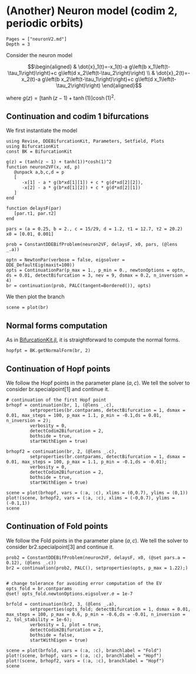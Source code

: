 # (Another) Neuron model (codim 2, periodic orbits)

```@contents
Pages = ["neuronV2.md"]
Depth = 3
```

Consider the neuron model

$$\begin{aligned}
& \dot{x}_1(t)=-x_1(t)-a g\left(b x_1\left(t-\tau_1\right)\right)+c g\left(d x_2\left(t-\tau_2\right)\right) \\
& \dot{x}_2(t)=-x_2(t)-a g\left(b x_2\left(t-\tau_1\right)\right)+c g\left(d x_1\left(t-\tau_2\right)\right)
\end{aligned}$$

where $g(z)=[\tanh (z-1)+\tanh (1)] \cosh (1)^2$. 

## Continuation and codim 1 bifurcations

We first instantiate the model

```@example TUTneuron2
using Revise, DDEBifurcationKit, Parameters, Setfield, Plots
using BifurcationKit
const BK = BifurcationKit

g(z) = (tanh(z − 1) + tanh(1))*cosh(1)^2
function neuron2VF(x, xd, p)
   @unpack a,b,c,d = p
   [
      -x[1] - a * g(b*xd[1][1]) + c * g(d*xd[2][2]),
      -x[2] - a * g(b*xd[1][2]) + c * g(d*xd[2][1])
   ]
end

function delaysF(par)
   [par.τ1, par.τ2]
end

pars = (a = 0.25, b = 2., c = 15/29, d = 1.2, τ1 = 12.7, τ2 = 20.2)
x0 = [0.01, 0.001]

prob = ConstantDDEBifProblem(neuron2VF, delaysF, x0, pars, (@lens _.a))

optn = NewtonPar(verbose = false, eigsolver = DDE_DefaultEig(maxit=100))
opts = ContinuationPar(p_max = 1., p_min = 0., newtonOptions = optn, ds = 0.01, detectBifurcation = 3, nev = 9, dsmax = 0.2, n_inversion = 4)
br = continuation(prob, PALC(tangent=Bordered()), opts)
```

We then plot the branch

```@example TUTneuron2
scene = plot(br)
```

## Normal forms computation

As in [BifurcationKit.jl](https://github.com/rveltz/BifurcationKit.jl), it is straightforward to compute the normal forms.

```@example TUTneuron2
hopfpt = BK.getNormalForm(br, 2)
```

## Continuation of Hopf points
We follow the Hopf points in the parameter plane $(a,c)$. We tell the solver to consider br.specialpoint[1] and continue it.

```@example TUTneuron2
# continuation of the first Hopf point
brhopf = continuation(br, 1, (@lens _.c),
         setproperties(br.contparams, detectBifurcation = 1, dsmax = 0.01, max_steps = 100, p_max = 1.1, p_min = -0.1,ds = 0.01, n_inversion = 2);
         verbosity = 0,
         detectCodim2Bifurcation = 2,
         bothside = true,
         startWithEigen = true)

brhopf2 = continuation(br, 2, (@lens _.c),
         setproperties(br.contparams, detectBifurcation = 1, dsmax = 0.01, max_steps = 100, p_max = 1.1, p_min = -0.1,ds = -0.01);
         verbosity = 0,
         detectCodim2Bifurcation = 2,
         bothside = true,
         startWithEigen = true)

scene = plot(brhopf, vars = (:a, :c), xlims = (0,0.7), ylims = (0,1))
plot!(scene, brhopf2, vars = (:a, :c), xlims = (-0,0.7), ylims = (-0.1,1))
scene
```

## Continuation of Fold points
We follow the Fold points in the parameter plane $(a, c)$. We tell the solver to consider br2.specialpoint[3] and continue it.

```@example TUTneuron2
prob2 = ConstantDDEBifProblem(neuron2VF, delaysF, x0, (@set pars.a = 0.12), (@lens _.c))
br2 = continuation(prob2, PALC(), setproperties(opts, p_max = 1.22);)


# change tolerance for avoiding error computation of the EV
opts_fold = br.contparams
@set! opts_fold.newtonOptions.eigsolver.σ = 1e-7

brfold = continuation(br2, 3, (@lens _.a),
         setproperties(opts_fold; detectBifurcation = 1, dsmax = 0.01, max_steps = 100, p_max = 0.6, p_min = -0.6,ds = -0.01, n_inversion = 2, tol_stability = 1e-6);
         verbosity = 1, plot = true,
         detectCodim2Bifurcation = 2,
         bothside = false,
         startWithEigen = true)

scene = plot(brfold, vars = (:a, :c), branchlabel = "Fold")
plot!(scene, brhopf, vars = (:a, :c), branchlabel = "Hopf")
plot!(scene, brhopf2, vars = (:a, :c), branchlabel = "Hopf")
scene
```
